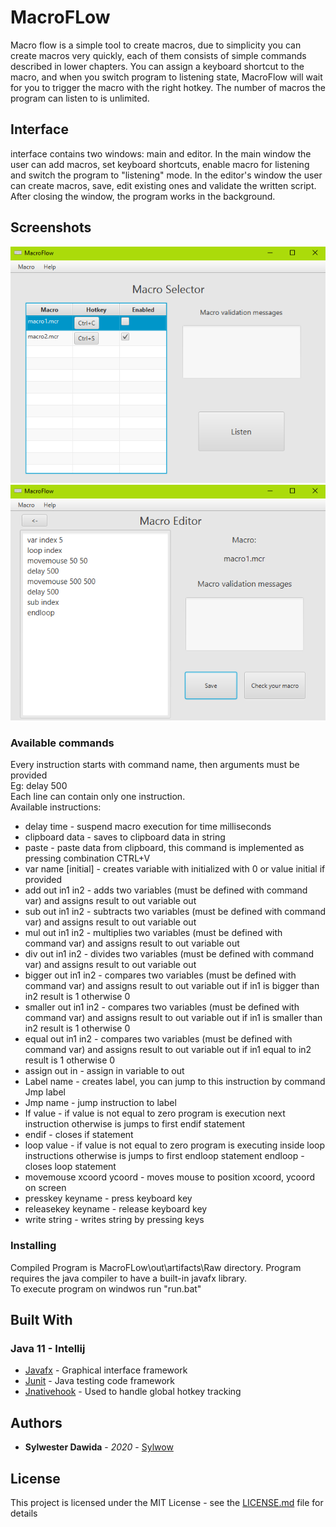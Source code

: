 # MacroFLow
Macro flow is a simple tool to create macros, due to simplicity you can create macros very quickly, each of them consists of simple commands described in lower chapters. You can assign a keyboard shortcut to the macro, and when you switch program to listening state, MacroFlow will wait for you to trigger the macro with the right hotkey. The number of macros the program can listen to is unlimited.

## Interface
interface contains two windows: main and editor. In the main window the user can add macros, set keyboard shortcuts, enable macro for listening and switch the program to "listening" mode. In the editor's window the user can create macros, save, edit existing ones and validate the written script. After closing the window, the program works in the background.
## Screenshots
![main](screenShots/main.PNG)
![editor](screenShots/editor.PNG)
### Available commands
Every instruction starts with command name, then arguments must be provided<br>
Eg: delay 500<br>
Each line can contain only one instruction.<br>
Available instructions:<br>
* delay time - suspend macro execution for time milliseconds
* clipboard data - saves to clipboard data in string
* paste - paste data from clipboard, this command is implemented as pressing combination CTRL+V
* var name [initial] - creates variable with initialized with 0 or value initial if provided
* add out in1 in2 - adds two variables (must be defined with command var) and assigns result to out variable out
* sub out in1 in2 - subtracts two variables (must be defined with command var) and assigns result to out variable out
* mul out in1 in2 - multiplies  two variables (must be defined with command var) and assigns result to out variable out
* div out in1 in2 - divides  two variables (must be defined with command var) and assigns result to out variable out
* bigger out in1 in2 - compares two variables (must be defined with command var) and assigns result to out variable out if in1 is bigger than in2 result is 1 otherwise 0
* smaller out in1 in2 - compares two variables (must be defined with command var) and assigns result to out variable out if in1 is smaller than in2 result is 1 otherwise 0
* equal out in1 in2 - compares two variables (must be defined with command var) and assigns result to out variable out if in1 equal to in2 result is 1 otherwise 0
* assign out in - assign in variable to out
* Label name - creates label, you can jump to this instruction by command Jmp label
* Jmp name - jump instruction to label
* If value - if value is not equal to zero program is execution next instruction otherwise is jumps to first endif statement
* endif - closes if statement
* loop value - if value is not equal to zero program is executing inside loop instructions otherwise is jumps to first endloop statement
endloop - closes loop statement
* movemouse xcoord ycoord - moves mouse to position xcoord, ycoord on screen<br>
* presskey keyname - press keyboard key
* releasekey keyname - release keyboard key
* write string - writes string by pressing keys

### Installing
Compiled Program is MacroFLow\out\artifacts\Raw directory. Program requires the java compiler to have a built-in javafx library.<br>
To execute program on windwos run "run.bat"

## Built With

### Java 11 - Intellij
* [Javafx](https://gluonhq.com/products/javafx/) - Graphical interface framework
* [Junit](https://junit.org/junit5/) - Java testing code framework
* [Jnativehook](https://github.com/kwhat/jnativehook) - Used to handle global hotkey tracking

## Authors

* **Sylwester Dawida** - *2020* - [Sylwow](https://github.com/Sylwow)

## License

This project is licensed under the MIT License - see the [LICENSE.md](LICENSE.md) file for details

